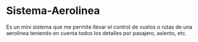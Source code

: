 Sistema-Aerolinea
=================

Es un mini sistema que me permite llevar el control de vuelos o rutas de una aerolinea teniendo en cuenta todos los detalles por pasajero, asiento, etc.
